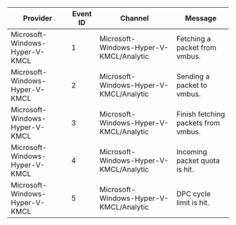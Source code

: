 Provider                        |  Event ID  |  Channel                                  |  Message
--------------------------------|------------|-------------------------------------------|-------------------------------------
Microsoft-Windows-Hyper-V-KMCL  |  1         |  Microsoft-Windows-Hyper-V-KMCL/Analytic  |  Fetching a packet from vmbus.
Microsoft-Windows-Hyper-V-KMCL  |  2         |  Microsoft-Windows-Hyper-V-KMCL/Analytic  |  Sending a packet to vmbus.
Microsoft-Windows-Hyper-V-KMCL  |  3         |  Microsoft-Windows-Hyper-V-KMCL/Analytic  |  Finish fetching packets from vmbus.
Microsoft-Windows-Hyper-V-KMCL  |  4         |  Microsoft-Windows-Hyper-V-KMCL/Analytic  |  Incoming packet quota is hit.
Microsoft-Windows-Hyper-V-KMCL  |  5         |  Microsoft-Windows-Hyper-V-KMCL/Analytic  |  DPC cycle limit is hit.